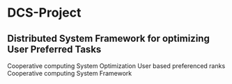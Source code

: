 # DCS-Project
## Distributed System Framework for optimizing User Preferred Tasks
Cooperative computing System Optimization
User based preferenced ranks
Cooperative computing System Framework


